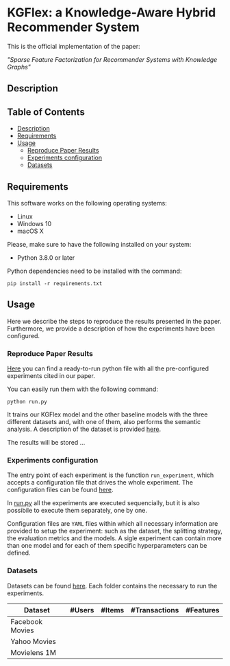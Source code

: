 # KGFlex: a Knowledge-Aware Hybrid Recommender System

This is the official implementation of the paper:

*"Sparse Feature Factorization for Recommender Systems with Knowledge Graphs"*


## Description

## Table of Contents

- [Description](#description)
- [Requirements](#requirements)
- [Usage](#usage)
  - [Reproduce Paper Results](#reproduce-paper-results)
  - [Experiments configuration](#experiments-configuration)
  - [Datasets](#datasets)

## Requirements 

This software works on the following operating systems:

* Linux
* Windows 10
* macOS X

Please, make sure to have the following installed on your system:

* Python 3.8.0 or later

Python dependencies need to be installed with the command:

```
pip install -r requirements.txt
```

## Usage

Here we describe the steps to reproduce the results presented in the paper. Furthermore, we provide a description of how the experiments have been configured.

### Reproduce Paper Results

[Here](run.py) you can find a ready-to-run python file with all the pre-configured experiments cited in our paper.

You can easily run them with the following command:

```
python run.py
```

It trains our KGFlex model and the other baseline models with the three different datasets and, with one of them, also performs the semantic analysis.
A description of the dataset is provided [here](#datasets).

The results will be stored ...

### Experiments configuration

The entry point of each experiment is the function ```run_experiment```, which accepts a configuration file that drives the whole experiment.
The configuration files can be found [here](config_files/).

In [run.py](run.py) all the experiments are executed sequencially, but it is also possibile to execute them separately, one by one.

Configuration files are ```YAML``` files within which all necessary information are provided to setup the experiment: such as the dataset, the splitting strategy, the evaluation metrics and the models. A sigle experiment can contain more than one model and for each of them specific hyperparameters can be defined.

### Datasets

Datasets can be found [here](data). Each folder contains the necessary to run the experiments.

Dataset | #Users | #Items | #Transactions | #Features
-- | -- | -- | -- | --
Facebook Movies | 
Yahoo Movies | 
Movielens 1M | 

